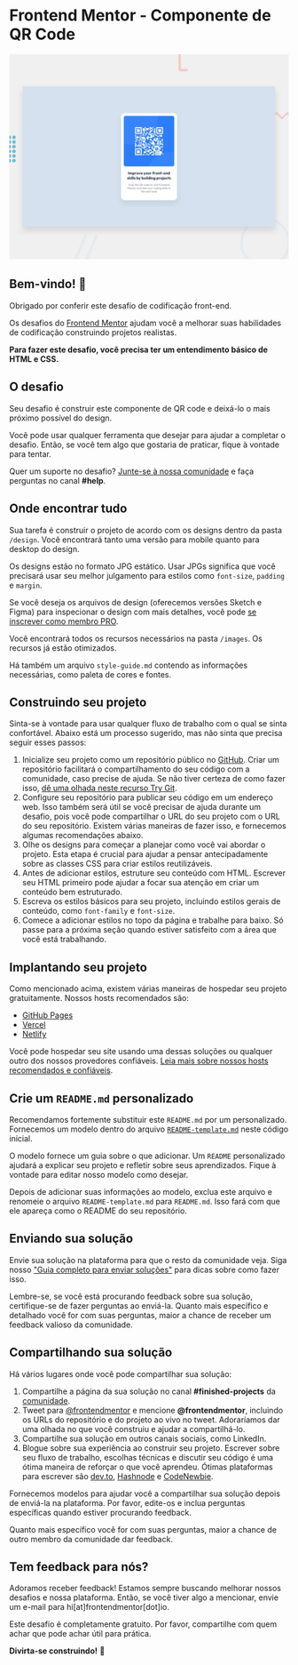 # Frontend Mentor - Componente de QR Code

![Pré-visualização do design para o desafio de codificação do componente QR code](./preview.jpg)

## Bem-vindo! 👋

Obrigado por conferir este desafio de codificação front-end.

Os desafios do [Frontend Mentor](https://www.frontendmentor.io) ajudam você a melhorar suas habilidades de codificação construindo projetos realistas.

**Para fazer este desafio, você precisa ter um entendimento básico de HTML e CSS.**

## O desafio

Seu desafio é construir este componente de QR code e deixá-lo o mais próximo possível do design.

Você pode usar qualquer ferramenta que desejar para ajudar a completar o desafio. Então, se você tem algo que gostaria de praticar, fique à vontade para tentar.

Quer um suporte no desafio? [Junte-se à nossa comunidade](https://www.frontendmentor.io/community) e faça perguntas no canal **#help**.

## Onde encontrar tudo

Sua tarefa é construir o projeto de acordo com os designs dentro da pasta `/design`. Você encontrará tanto uma versão para mobile quanto para desktop do design.

Os designs estão no formato JPG estático. Usar JPGs significa que você precisará usar seu melhor julgamento para estilos como `font-size`, `padding` e `margin`.

Se você deseja os arquivos de design (oferecemos versões Sketch e Figma) para inspecionar o design com mais detalhes, você pode [se inscrever como membro PRO](https://www.frontendmentor.io/pro).

Você encontrará todos os recursos necessários na pasta `/images`. Os recursos já estão otimizados.

Há também um arquivo `style-guide.md` contendo as informações necessárias, como paleta de cores e fontes.

## Construindo seu projeto

Sinta-se à vontade para usar qualquer fluxo de trabalho com o qual se sinta confortável. Abaixo está um processo sugerido, mas não sinta que precisa seguir esses passos:

1. Inicialize seu projeto como um repositório público no [GitHub](https://github.com/). Criar um repositório facilitará o compartilhamento do seu código com a comunidade, caso precise de ajuda. Se não tiver certeza de como fazer isso, [dê uma olhada neste recurso Try Git](https://try.github.io/).
2. Configure seu repositório para publicar seu código em um endereço web. Isso também será útil se você precisar de ajuda durante um desafio, pois você pode compartilhar o URL do seu projeto com o URL do seu repositório. Existem várias maneiras de fazer isso, e fornecemos algumas recomendações abaixo.
3. Olhe os designs para começar a planejar como você vai abordar o projeto. Esta etapa é crucial para ajudar a pensar antecipadamente sobre as classes CSS para criar estilos reutilizáveis.
4. Antes de adicionar estilos, estruture seu conteúdo com HTML. Escrever seu HTML primeiro pode ajudar a focar sua atenção em criar um conteúdo bem estruturado.
5. Escreva os estilos básicos para seu projeto, incluindo estilos gerais de conteúdo, como `font-family` e `font-size`.
6. Comece a adicionar estilos no topo da página e trabalhe para baixo. Só passe para a próxima seção quando estiver satisfeito com a área que você está trabalhando.

## Implantando seu projeto

Como mencionado acima, existem várias maneiras de hospedar seu projeto gratuitamente. Nossos hosts recomendados são:

- [GitHub Pages](https://pages.github.com/)
- [Vercel](https://vercel.com/)
- [Netlify](https://www.netlify.com/)

Você pode hospedar seu site usando uma dessas soluções ou qualquer outro dos nossos provedores confiáveis. [Leia mais sobre nossos hosts recomendados e confiáveis](https://medium.com/frontend-mentor/frontend-mentor-trusted-hosting-providers-bf000dfebe).

## Crie um `README.md` personalizado

Recomendamos fortemente substituir este `README.md` por um personalizado. Fornecemos um modelo dentro do arquivo [`README-template.md`](./README-template.md) neste código inicial.

O modelo fornece um guia sobre o que adicionar. Um `README` personalizado ajudará a explicar seu projeto e refletir sobre seus aprendizados. Fique à vontade para editar nosso modelo como desejar.

Depois de adicionar suas informações ao modelo, exclua este arquivo e renomeie o arquivo `README-template.md` para `README.md`. Isso fará com que ele apareça como o README do seu repositório.

## Enviando sua solução

Envie sua solução na plataforma para que o resto da comunidade veja. Siga nosso ["Guia completo para enviar soluções"](https://medium.com/frontend-mentor/a-complete-guide-to-submitting-solutions-on-frontend-mentor-ac6384162248) para dicas sobre como fazer isso.

Lembre-se, se você está procurando feedback sobre sua solução, certifique-se de fazer perguntas ao enviá-la. Quanto mais específico e detalhado você for com suas perguntas, maior a chance de receber um feedback valioso da comunidade.

## Compartilhando sua solução

Há vários lugares onde você pode compartilhar sua solução:

1. Compartilhe a página da sua solução no canal **#finished-projects** da [comunidade](https://www.frontendmentor.io/community).
2. Tweet para [@frontendmentor](https://twitter.com/frontendmentor) e mencione **@frontendmentor**, incluindo os URLs do repositório e do projeto ao vivo no tweet. Adoraríamos dar uma olhada no que você construiu e ajudar a compartilhá-lo.
3. Compartilhe sua solução em outros canais sociais, como LinkedIn.
4. Blogue sobre sua experiência ao construir seu projeto. Escrever sobre seu fluxo de trabalho, escolhas técnicas e discutir seu código é uma ótima maneira de reforçar o que você aprendeu. Ótimas plataformas para escrever são [dev.to](https://dev.to/), [Hashnode](https://hashnode.com/) e [CodeNewbie](https://community.codenewbie.org/).

Fornecemos modelos para ajudar você a compartilhar sua solução depois de enviá-la na plataforma. Por favor, edite-os e inclua perguntas específicas quando estiver procurando feedback.

Quanto mais específico você for com suas perguntas, maior a chance de outro membro da comunidade dar feedback.

## Tem feedback para nós?

Adoramos receber feedback! Estamos sempre buscando melhorar nossos desafios e nossa plataforma. Então, se você tiver algo a mencionar, envie um e-mail para hi[at]frontendmentor[dot]io.

Este desafio é completamente gratuito. Por favor, compartilhe com quem achar que pode achar útil para prática.

**Divirta-se construindo!** 🚀